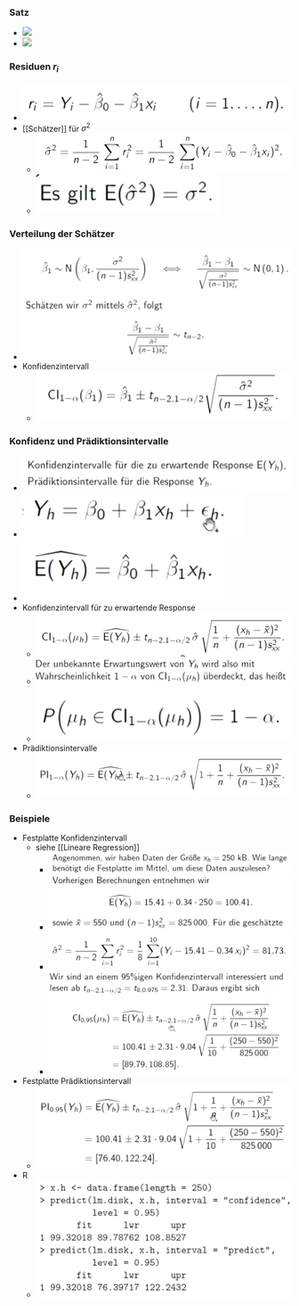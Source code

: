 ### Satz
+ ![](Pasted%20image%2020221215142530.png)
+ ![](Pasted%20image%2020221215142924.png)

### Residuen $r_i$
+ ![](Pasted%20image%2020221215143430.png)
+ [[Schätzer]] für $\sigma^2$
	+ ![](Pasted%20image%2020221215143424.png)
	+ ![](Pasted%20image%2020221215143444.png)

### Verteilung der Schätzer
+ ![](Pasted%20image%2020221215143755.png)
+ Konfidenzintervall
	+ ![](Pasted%20image%2020221215143723.png)

### Konfidenz und Prädiktionsintervalle
+ ![](Pasted%20image%2020221215144100.png)
+ ![](Pasted%20image%2020221215144110.png)
+ ![](Pasted%20image%2020221215144117.png)
+ Konfidenzintervall für zu erwartende Response
	+ ![](Pasted%20image%2020221215144208.png)
	+ ![](Pasted%20image%2020221215144241.png)
	+ ![](Pasted%20image%2020221215144228.png)
+ Prädiktionsintervalle
	+ ![](Pasted%20image%2020221215144756.png)

### Beispiele
+ Festplatte Konfidenzintervall
	+ siehe [[Lineare Regression]]
		+ ![](Pasted%20image%2020221215144338.png)
		+ ![](Pasted%20image%2020221215144439.png)
		+ ![](Pasted%20image%2020221215144453.png)
		+ ![](Pasted%20image%2020221215144525.png)
+ Festplatte Prädiktionsintervall
	+ ![](Pasted%20image%2020221215144941.png)
+ R
	+ ![](Pasted%20image%2020221215181442.png)